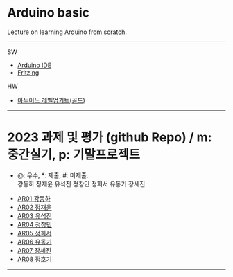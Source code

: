 # Arduino basic
Lecture on learning Arduino from scratch.


---

SW

- [Arduino IDE](https://www.arduino.cc/)
- [Fritzing](http://fritzing.org/download/)

HW

- [아두이노 레벨업키트(골드)](https://www.devicemart.co.kr/goods/view?no=12170416)

---

# 2023 과제 및 평가 (github Repo) / m: 중간실기, p: 기말프로젝트
* @: 우수, *: 제출, #: 미제출.  
강동하 정재윤 유석진 정창민 정희서 유동기 장세진 
- [AR01 강동하]()
- [AR02 정재윤]()
- [AR03 유석진]()
- [AR04 정창민]()
- [AR05 정희서]()
- [AR06 유동기]()
- [AR07 장세진]()
- [AR08 정호기]()


---




